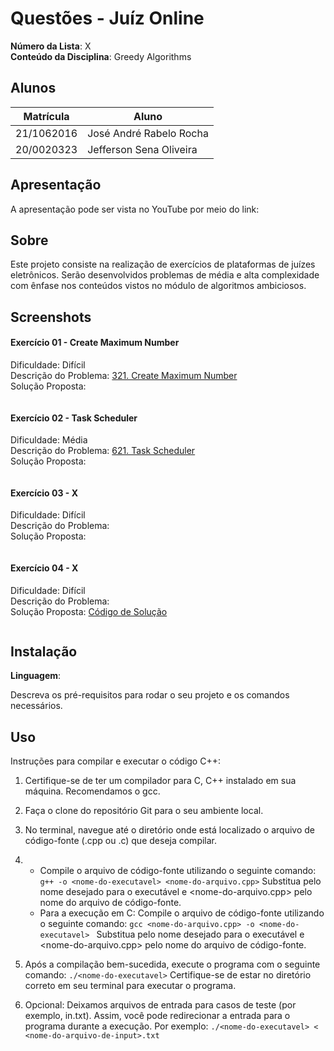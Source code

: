 # Questões - Juíz Online

**Número da Lista**: X<br>
**Conteúdo da Disciplina**: Greedy Algorithms<br>

## Alunos

| Matrícula  | Aluno                               |
| ---------- | ----------------------------------- |
| 21/1062016 | José André Rabelo Rocha |
| 20/0020323 | Jefferson Sena Oliveira         |

## Apresentação
A apresentação pode ser vista no YouTube por meio do link: 

## Sobre

Este projeto consiste na realização de exercícios de plataformas de juízes eletrônicos. Serão desenvolvidos problemas de média e alta
complexidade com ênfase nos conteúdos vistos no módulo de algoritmos ambiciosos. 

## Screenshots

#### Exercício 01 - Create Maximum Number

Dificuldade: Difícil <br>
Descrição do Problema: [321. Create Maximum Number
](https://leetcode.com/problems/create-maximum-number/description/)<br>
Solução Proposta: []()

![]()

#### Exercício 02 - Task Scheduler

Dificuldade: Média <br>
Descrição do Problema: [621. Task Scheduler](https://leetcode.com/problems/task-scheduler/description/)<br>
Solução Proposta: []() 

![]()

#### Exercício 03 - X

Dificuldade: Difícil <br>
Descrição do Problema: []()<br>
Solução Proposta: []() 

![]()

#### Exercício 04 - X

Dificuldade: Difícil <br>
Descrição do Problema: []()<br>
Solução Proposta: [Código de Solução]() 

![]()

## Instalação

**Linguagem**: <br>
<!-- **Framework**: (caso exista)<br> -->
Descreva os pré-requisitos para rodar o seu projeto e os comandos necessários.

## Uso

Instruções para compilar e executar o código C++:

1. Certifique-se de ter um compilador para C, C++ instalado em sua máquina. Recomendamos o gcc.

2. Faça o clone do repositório Git para o seu ambiente local.

3. No terminal, navegue até o diretório onde está localizado o arquivo de código-fonte (.cpp ou .c) que deseja compilar.

4. - Compile o arquivo de código-fonte utilizando o seguinte comando:
```g++ -o <nome-do-executavel> <nome-do-arquivo.cpp>```
Substitua <nome-do-executavel> pelo nome desejado para o executável e <nome-do-arquivo.cpp> pelo nome do arquivo de código-fonte.
    - Para a execução em C: Compile o arquivo de código-fonte utilizando o seguinte comando:
```gcc <nome-do-arquivo.cpp> -o <nome-do-executavel> ```
Substitua <nome-do-executavel> pelo nome desejado para o executável e <nome-do-arquivo.cpp> pelo nome do arquivo de código-fonte.

5. Após a compilação bem-sucedida, execute o programa com o seguinte comando:
```./<nome-do-executavel>```
Certifique-se de estar no diretório correto em seu terminal para executar o programa.

6. Opcional: Deixamos arquivos de entrada para casos de teste (por exemplo, in.txt). Assim, você pode redirecionar a entrada para o programa durante a execução. Por exemplo:
```./<nome-do-executavel> < <nome-do-arquivo-de-input>.txt```

<!--## Outros

Quaisquer outras informações sobre seu projeto podem ser descritas abaixo.

-->
